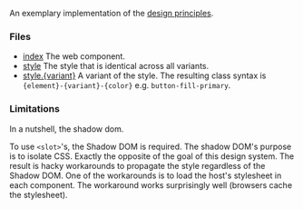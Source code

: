 An exemplary implementation of the [design principles](../../../README.md).

### Files

- [index](./index.ts) The web component.
- [style](./style.cts) The style that is identical across all variants.
- [style.{variant}](./style.fill.cts) A variant of the style. The resulting class syntax is
  `{element}-{variant}-{color}` e.g. `button-fill-primary`.

### Limitations

In a nutshell, the shadow dom.

To use `<slot>`'s, the Shadow DOM is required. The shadow DOM's purpose is to isolate CSS. Exactly the opposite of the goal of this design system. The result is hacky workarounds to propagate the style regardless of the Shadow DOM. One of the workarounds is to load the host's stylesheet in each component. The workaround works surprisingly well (browsers cache the stylesheet).
